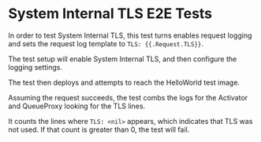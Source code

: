# System Internal TLS E2E Tests

In order to test System Internal TLS, this test turns enables request logging and sets the request log template to `TLS: {{.Request.TLS}}`.

The test setup will enable System Internal TLS, and then configure the logging settings.

The test then deploys and attempts to reach the HelloWorld test image.

Assuming the request succeeds, the test combs the logs for the Activator and QueueProxy looking for the TLS lines.

It counts the lines where `TLS: <nil>` appears, which indicates that TLS was not used. If that count is greater than 0, the test will fail.
